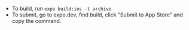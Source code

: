 - To build, run `expo build:ios -t archive`
- To submit, go to expo.dev, find build, click "Submit to App Store" and copy the command.
